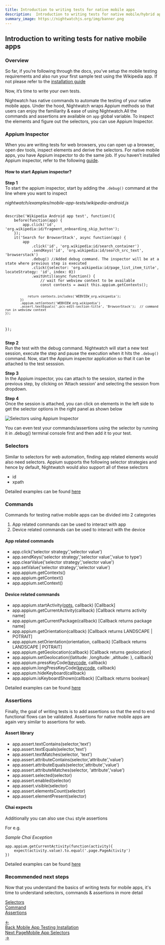 ```yaml
---
title: Introduction to writing tests for native mobile apps
description:  Introduction to writing tests for native mobile/hybrid apps using Nightwatch
summary_image: https://nightwatchjs.org/img/banner.png
---
```


<div class="page-header"><h2>Introduction to writing tests for native mobile apps</h2></div>

### Overview

So far, if you’re following through the docs, you’ve setup the mobile testing requirements and also run your first sample test using the Wikipedia app. If not please refer to the [installation guide][1]

Now, it’s time to write your own tests.

Nightwatch has native commands to automate the testing of your native mobile apps. Under the hood, Nightwatch wraps Appium methods so that users can enjoy the familiarity & ease of using Nightwatch.All the commands and assertions are available on `app` global variable. To inspect the elements and figure out the selectors, you can use Appium Inspector. 

### Appium Inspector

When you are writing tests for web browsers, you can open up a browser,  open dev tools, inspect elements and derive the selectors. 
For native mobile apps, you have Appium inspector to do the same job. If you haven’t installed Appium inspector, refer to the following [guide][2].

#### How to start Appium inspector?

<b>Step 1</b></br>
To start the appium inspector, start by adding the `.debug()` command at the line where you want to inspect

<div class="sample-test">
<i>nightwatch/examples/mobile-app-tests/wikipedia-android.js</i><pre class="line-numbers"><code class="language-javascript">
describe('Wikipedia Android app test', function(){
    before(function(app) {
        app.click('id', 'org.wikipedia:id/fragment_onboarding_skip_button');
    });
    it('Search for BrowserStack', async function(app) {
        app
            .click('id', 'org.wikipedia:id/search_container')
            .sendKeys('id', 'org.wikipedia:id/search_src_text', 'browserstack')
            .debug() //Added debug command. The inspector will be at a state where previous step is executed
            .click({selector: 'org.wikipedia:id/page_list_item_title', locateStrategy: 'id', index: 0})
            .waitUntil(async function() {
                // wait for webview context to be available
                const contexts = await this.appium.getContexts();

                return contexts.includes('WEBVIEW_org.wikipedia');
            })
            .appium.setContext('WEBVIEW_org.wikipedia')
            .assert.textEquals('.pcs-edit-section-title', 'BrowserStack');  // command run in webview context
    });
});
</code></pre></div>


<b>Step 2</b></br>
Run the test with the debug command. Nightwatch will start a new test session, execute the step and pause the execution when it hits the `.debug()` command. Now, start the Appium inspector application so that it can be attached to the test sesssion.

<b>Step 3</b></br>
In the Appium inspector, you can attach to the session, started in the previous step, by clicking on ‘Attach session’ and selecting the session from dropdown.

<b>Step 4</b></br>
Once the session is attached, you can click on elements in the left side to get the selector options in the right panel as shown below

![Selectors using Appium Inspector][image-1]


You can even test your commands/assertions using the selector by running it in .debug() terminal console first and then add it to your test.

### Selectors

Similar to selectors for web automation, finding app related elements would also need selectors. Appium supports the following selector strategies and hence by default, Nightwatch would also support all of these selectors
- id
- xpath

Detailed examples can be found [here][3]

### Commands

Commands for testing native mobile apps can be divided into 2 categories
1. App related commands can be used to interact with app
2. Device related commands can be used to interact with the device

#### App related commands
- app.click('selector strategy','selector value') 
- app.sendKeys('selector strategy','selector value','value to type')
- app.clearValue('selector strategy','selector value') 
- app.setValue('selector strategy','selector value') 
- app.appium.getContexts() 
- app.appium.getContext()
- app.appium.setContext()

#### Device related commands

- app.appium.startActivity([opts][4], callback)  [Callback]
- app.appium.getCurrentActivity(callback) [Callback returns activity name]
- app.appium.getCurrentPackage(callback)  [Callback returns package name]
- app.appium.getOrientation(callback)   [Callback returns LANDSCAPE | POTRAIT]
- app.appium.setOrientation(orientation, callback)  [Callback returns LANDSCAPE | POTRAIT]
- app.appium.getGeolocation(callback)  [Callback returns geolocation]  
- app.appium.setGeolocation({latitude: ,longitude: ,altitude: }, callback)
- app.appium.pressKeyCode([keycode][5], callback)
- app.appium.longPressKeyCode([keycode][5], callback)
- app.appium.hideKeyboard(callback)
- app.appium.isKeyboardShown(callback)  [Callback returns boolean]

Detailed examples can be found [here][6]

### Assertions

Finally, the goal of writing tests is to add assertions so that the end to end functional flows can be validated. Assertions for native mobile apps are again very similar to assertions for web. 

#### Assert library
- app.assert.textContains(selector,'text')
- app.assert.textEquals(selector,'text')
- app.assert.textMatches(selector, 'text')
- app.assert.attributeContains(selector,'attribute','value')
- app.assert.attributeEquals(selector,'attribute','value')
- app.assert.attributeMatches(selector, 'attribute','value')
- app.assert.selected(selector)
- app.assert.enabled(selector)
- app.assert.visible(selector)
- app.assert.elementsCount(selector)
- app.assert.elementPresent(selector)

#### Chai expects

Additionally you can also use `Chai` style assertions

For e.g.
<div class="sample-test">
<i>Sample Chai Exception</i><pre class="line-numbers"><code class="language-javascript">app.appium.getCurrentActivity(function(activity){
    expect(activity.value).to.equal('.page.PageActivity')
})
</code></pre></div>

Detailed examples can be found [here][7] 

### Recommended next steps

Now that you understand the basics of writing tests for mobile apps, it's time to understand selectors, commands & assertions in more detail

[Selectors][3] </br>
[Command][6] </br>
[Assertions][7]

[1]:	/guide/mobile-app-testing/installation.html
[2]:	/guide/mobile-app-testing/installation.html#install-appium-inspector
[3]:  /guide/mobile-app-testing/selectors.html
[4]:  https://appium.io/docs/en/commands/device/activity/start-activity/
[5]:  https://developer.android.com/reference/android/view/KeyEvent
[6]:  /guide/mobile-app-testing/commands.html
[7]:  /guide/mobile-app-testing/assertions.html

[image-1]:  https://user-images.githubusercontent.com/1677755/220278494-7ca02bb0-6944-47bf-b459-92ffdc9ad38c.png


<div class="doc-pagination pt-40">
  <div class="previous">
    <a href="https://nightwatchjs.org/guide/mobile-app-testing/installation.html">
      <span>←</span>
        <div class="d-flex flex-column">
          <span class="smallT">Back</span>
          <span class="bigT">Mobile App Testing Installation</span>
        </div>
    </a>
  </div>
  <div class="doc-pagination justify-content-end pt-40">
  <div class="next">
    <a href="https://nightwatchjs.org/guide/mobile-app-testing/selectors.html">
        <div class="d-flex flex-column"><span class="smallT">Next Page</span><span class="bigT">Mobile App Selectors</span></div>
        <span>→</span>
    </a>
  </div>
</div>
</div>

